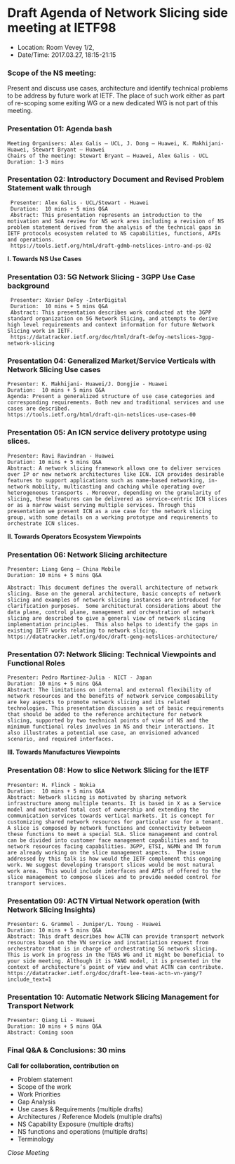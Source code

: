 # Draft Agenda of Network Slicing side meeting at IETF98

- Location: Room Vevey 1/2, 
- Date/Time: 2017.03.27, 18:15-21:15

### Scope of the NS meeting: 
Present and discuss use cases, architecture and identify technical problems to be address by future work at IETF. The place of such work either as part of re-scoping some exiting WG or a new dedicated WG is not part of this meeting.

### Presentation 01: Agenda bash
    Meeting Organisers: Alex Galis – UCL, J. Dong – Huawei, K. Makhijani-Huawei, Stewart Bryant – Huawei
    Chairs of the meeting: Stewart Bryant – Huawei, Alex Galis - UCL
    Duration: 1-3 mins

### Presentation 02: Introductory Document and Revised Problem Statement walk through
     Presenter: Alex Galis - UCL/Stewart - Huawei
     Duration:  10 mins + 5 mins Q&A
     Abstract: This presentation represents an introduction to the motivation and SoA review for NS work ares including a revision of NS problem statement derived from the analysis of the technical gaps in IETF protocols ecosystem related to NS capabilities, functions, APIs and operations.
     https://tools.ietf.org/html/draft-gdmb-netslices-intro-and-ps-02

**I. Towards NS Use Cases**
### Presentation 03: 5G Network Slicing - 3GPP Use Case background
     Presenter: Xavier DeFoy -InterDigital
     Duration:  10 mins + 5 mins Q&A
     Abstract: This presentation describes work conducted at the 3GPP standard organization on 5G Network Slicing, and attempts to derive high level requirements and context information for future Network Slicing work in IETF.
     https://datatracker.ietf.org/doc/html/draft-defoy-netslices-3gpp-network-slicing

### Presentation 04: Generalized Market/Service Verticals with Network Slicing Use cases
    Presenter: K. Makhijani- Huawei/J. Dongjie - Huawei
    Duration:  10 mins + 5 mins Q&A
    Agenda: Present a generalized structure of use case categories and corresponding requirements. Both new and traditional services and use cases are described.
    https://tools.ietf.org/html/draft-qin-netslices-use-cases-00


### Presentation 05: An ICN service delivery prototype using slices.
    Presenter: Ravi Ravindran - Huawei
    Duration: 10 mins + 5 mins Q&A
    Abstract: A network slicing framework allows one to deliver services over IP or new network architectures like ICN. ICN provides desirable features to support applications such as name-based networking, in-network mobility, multicasting and caching while operating over heterogeneous transports . Moreover, depending on the granularity of slicing, these features can be delivered as service-centric ICN slices or as a narrow waist serving multiple services. Through this presentation we present ICN as a use case for the network slicing group, with some details on a working prototype and requirements to orchestrate ICN slices.

**II. Towards Operators Ecosystem Viewpoints**

### Presentation 06: Network Slicing architecture
    Presenter: Liang Geng – China Mobile
    Duration: 10 mins + 5 mins Q&A
    
    Abstract: This document defines the overall architecture of network slicing. Base on the general architecture, basic concepts of network slicing and examples of network slicing instances are introduced for clarification purposes.  Some architectural considerations about the data plane, control plane, management and orchestration of network slicing are described to give a general view of network slicing implementation principles.  This also helps to identify the gaps in existing IETF works relating to network slicing.
    https://datatracker.ietf.org/doc/draft-geng-netslices-architecture/ 

### Presentation 07: Network Slicing: Technical Viewpoints and Functional Roles
    Presenter: Pedro Martinez-Julia - NICT - Japan
    Duration: 10 mins + 5 mins Q&A
    Abstract: The limitations on internal and external flexibility of network resources and the benefits of network service composability are key aspects to promote network slicing and its related technologies. This presentation discusses a set of basic requirements that should be added to the reference architecture for network slicing, supported by two technical points of view of NS and the minimum functional roles involves in NS and their interactions. It also illustrates a potential use case, an envisioned advanced scenario, and required interfaces.


**III. Towards Manufactures Viewpoints**
### Presentation 08: How to slice Network Slicing for the IETF
    Presenter: H. Flinck - Nokia
    Duration:  10 mins + 5 mins Q&A
    Abstract: Network slicing is motivated by sharing network infrastructure among multiple tenants. It is based in X as a Service model and motivated total cost of ownership and extending the communication services towards vertical markets. It is concept for customizing shared network resources for particular use for a tenant. A slice is composed by network functions and connectivity between these functions to meet a special SLA. Slice management and control can be divided into customer face management capabilities and to network resources facing capabilities. 3GPP, ETSI, NGMN and TM forum   are already working on the slice management aspects.  The issue addressed by this talk is how would the IETF complement this ongoing work. We suggest developing transport slices would be most natural work area.  This would include interfaces and APIs of offered to the slice management to compose slices and to provide needed control for transport services.

### Presentation 09: ACTN Virtual Network operation (with Network Slicing Insights)
    Presenter: G. Grammel - Juniper/L. Young - Huawei
    Duration: 10 mins + 5 mins Q&A
    Abstract: This draft describes how ACTN can provide transport network resources based on the VN service and instantiation request from orchestrator that is in charge of orchestrating 5G network slicing. This is work in progress in the TEAS WG and it might be beneficial to your side meeting. Although it is YANG model, it is presented in the context of architecture’s point of view and what ACTN can contribute.
    https://datatracker.ietf.org/doc/draft-lee-teas-actn-vn-yang/?include_text=1


### Presentation 10: Automatic Network Slicing Management for Transport Network
    Presenter: Qiang Li - Huawei
    Duration: 10 mins + 5 mins Q&A
    Abstract: Coming soon

### Final Q&A & Conclusions: 30 mins

**Call for collaboration, contribution on**
- Problem statement
- Scope of the work
- Work Priorities
- Gap Analysis
- Use cases & Requirements (multiple drafts)
- Architectures / Reference Models (multiple drafts)
- NS Capability Exposure (multiple drafts)
- NS functions and operations (multiple drafts)
- Terminology

*Close Meeting*
